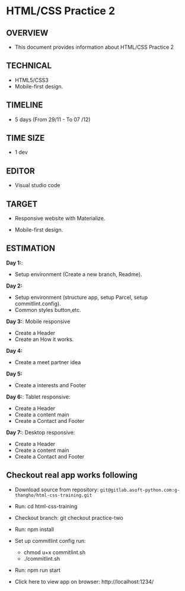 # HTML/CSS Practice 2
## OVERVIEW
- This document provides information about HTML/CSS Practice 2
## TECHNICAL		
- HTML5/CSS3
- Mobile-first design.
## TIMELINE
- 5 days (From 29/11 - To 07 /12)
## TIME SIZE
- 1 dev
## EDITOR
- Visual studio code
## TARGET
- Responsive website with Materialize.
  
- Mobile-first design.

## ESTIMATION
**Day 1:**:
- Setup environment (Create a new branch, Readme).

**Day 2:**
- Setup environment (structure app, setup Parcel, setup commitlint.config).
- Common styles button,etc.

**Day 3:**:
Mobile responsive
- Create a Header
- Create an How it works.

**Day 4:**
- Create a meet partner idea

**Day 5:**
- Create a interests and Footer

**Day 6:**:
Tablet responsive:
- Create a Header
- Create a content main
- Create a Contact and Footer

**Day 7:**:
Desktop responsive:
- Create a Header
- Create a content main
- Create a Contact and Footer


## Checkout real app works following
- Download source from repository: `git@gitlab.asoft-python.com:g-thangho/html-css-training.git`

- Run: cd html-css-training

- Checkout branch: git checkout practice-two

- Run: npm install

- Set up commitlint config run:
  - chmod u+x commitlint.sh 
  - ./commitlint.sh

- Run: npm run start

- Click here to view app on browser: http://localhost:1234/
